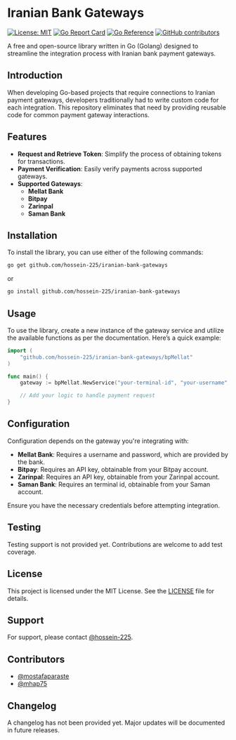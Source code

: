 # Iranian Bank Gateways

[![License: MIT](https://img.shields.io/badge/License-MIT-yellow.svg)](https://github.com/hossein-225/Iranian-bank-gateways/blob/main/LICENSE) 
[![Go Report Card](https://goreportcard.com/badge/github.com/hossein-225/iranian-bank-gateways)](https://goreportcard.com/report/github.com/hossein-225/iranian-bank-gateways) 
[![Go Reference](https://pkg.go.dev/badge/github.com/hossein-225/iranian-bank-gateways.svg)](https://pkg.go.dev/github.com/hossein-225/iranian-bank-gateways) 
[![GitHub contributors](https://img.shields.io/github/contributors/hossein-225/iranian-bank-gateways)](https://github.com/hossein-225/Iranian-bank-gateways/graphs/contributors)


A free and open-source library written in Go (Golang) designed to streamline the integration process with Iranian bank payment gateways.

## Introduction

When developing Go-based projects that require connections to Iranian payment gateways, developers traditionally had to write custom code for each integration. This repository eliminates that need by providing reusable code for common payment gateway interactions.

## Features

- **Request and Retrieve Token**: Simplify the process of obtaining tokens for transactions.
- **Payment Verification**: Easily verify payments across supported gateways.
- **Supported Gateways**:
  - **Mellat Bank**
  - **Bitpay**
  - **Zarinpal**
  - **Saman Bank**

## Installation

To install the library, you can use either of the following commands:

```sh
go get github.com/hossein-225/iranian-bank-gateways
```

or

```sh
go install github.com/hossein-225/iranian-bank-gateways
```

## Usage

To use the library, create a new instance of the gateway service and utilize the available functions as per the documentation. Here’s a quick example:

```go
import (
    "github.com/hossein-225/iranian-bank-gateways/bpMellat"
)

func main() {
    gateway := bpMellat.NewService("your-terminal-id", "your-username", "your-password")

    // Add your logic to handle payment request
}

```

## Configuration

Configuration depends on the gateway you're integrating with:

- **Mellat Bank**: Requires a username and password, which are provided by the bank.
- **Bitpay**: Requires an API key, obtainable from your Bitpay account.
- **Zarinpal**: Requires an API key, obtainable from your Zarinpal account.
- **Saman Bank**: Requires an terminal id, obtainable from your Saman account.

Ensure you have the necessary credentials before attempting integration.

## Testing

Testing support is not provided yet. Contributions are welcome to add test coverage.

## License

This project is licensed under the MIT License. See the [LICENSE](./LICENSE) file for details.

## Support

For support, please contact [@hossein-225](https://github.com/hossein-225).

## Contributors

- [@mostafaparaste](https://github.com/mostafaparaste)
- [@mhap75](https://github.com/mhap75)

## Changelog

A changelog has not been provided yet. Major updates will be documented in future releases.
